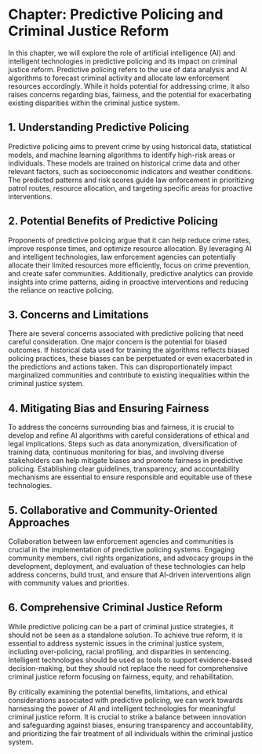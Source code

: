 Chapter: Predictive Policing and Criminal Justice Reform
========================================================

In this chapter, we will explore the role of artificial intelligence (AI) and intelligent technologies in predictive policing and its impact on criminal justice reform. Predictive policing refers to the use of data analysis and AI algorithms to forecast criminal activity and allocate law enforcement resources accordingly. While it holds potential for addressing crime, it also raises concerns regarding bias, fairness, and the potential for exacerbating existing disparities within the criminal justice system.

**1. Understanding Predictive Policing**
----------------------------------------

Predictive policing aims to prevent crime by using historical data, statistical models, and machine learning algorithms to identify high-risk areas or individuals. These models are trained on historical crime data and other relevant factors, such as socioeconomic indicators and weather conditions. The predicted patterns and risk scores guide law enforcement in prioritizing patrol routes, resource allocation, and targeting specific areas for proactive interventions.

**2. Potential Benefits of Predictive Policing**
------------------------------------------------

Proponents of predictive policing argue that it can help reduce crime rates, improve response times, and optimize resource allocation. By leveraging AI and intelligent technologies, law enforcement agencies can potentially allocate their limited resources more efficiently, focus on crime prevention, and create safer communities. Additionally, predictive analytics can provide insights into crime patterns, aiding in proactive interventions and reducing the reliance on reactive policing.

**3. Concerns and Limitations**
-------------------------------

There are several concerns associated with predictive policing that need careful consideration. One major concern is the potential for biased outcomes. If historical data used for training the algorithms reflects biased policing practices, these biases can be perpetuated or even exacerbated in the predictions and actions taken. This can disproportionately impact marginalized communities and contribute to existing inequalities within the criminal justice system.

**4. Mitigating Bias and Ensuring Fairness**
--------------------------------------------

To address the concerns surrounding bias and fairness, it is crucial to develop and refine AI algorithms with careful considerations of ethical and legal implications. Steps such as data anonymization, diversification of training data, continuous monitoring for bias, and involving diverse stakeholders can help mitigate biases and promote fairness in predictive policing. Establishing clear guidelines, transparency, and accountability mechanisms are essential to ensure responsible and equitable use of these technologies.

**5. Collaborative and Community-Oriented Approaches**
------------------------------------------------------

Collaboration between law enforcement agencies and communities is crucial in the implementation of predictive policing systems. Engaging community members, civil rights organizations, and advocacy groups in the development, deployment, and evaluation of these technologies can help address concerns, build trust, and ensure that AI-driven interventions align with community values and priorities.

**6. Comprehensive Criminal Justice Reform**
--------------------------------------------

While predictive policing can be a part of criminal justice strategies, it should not be seen as a standalone solution. To achieve true reform, it is essential to address systemic issues in the criminal justice system, including over-policing, racial profiling, and disparities in sentencing. Intelligent technologies should be used as tools to support evidence-based decision-making, but they should not replace the need for comprehensive criminal justice reform focusing on fairness, equity, and rehabilitation.

By critically examining the potential benefits, limitations, and ethical considerations associated with predictive policing, we can work towards harnessing the power of AI and intelligent technologies for meaningful criminal justice reform. It is crucial to strike a balance between innovation and safeguarding against biases, ensuring transparency and accountability, and prioritizing the fair treatment of all individuals within the criminal justice system.
